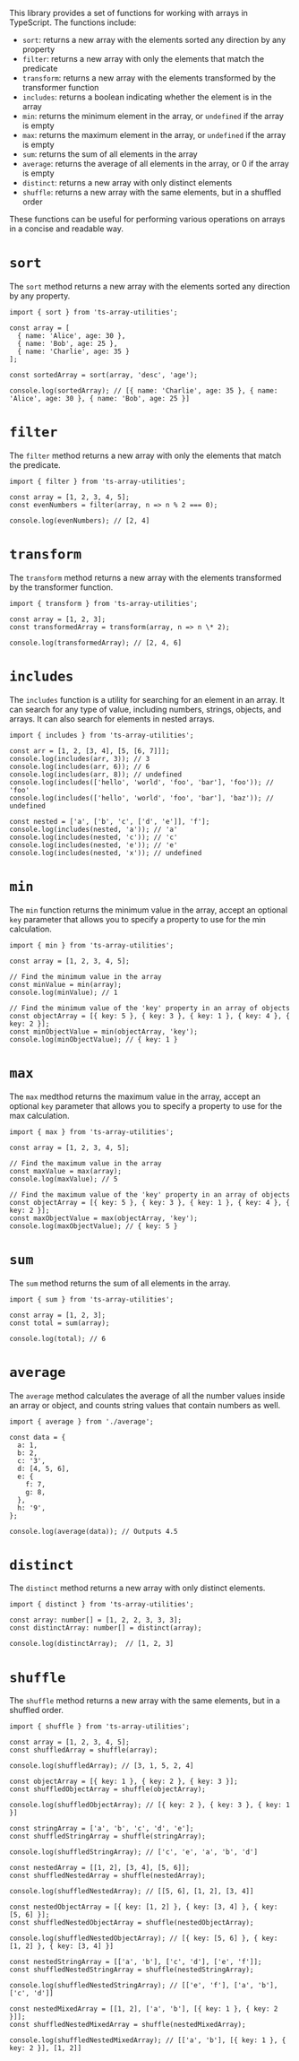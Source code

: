 This library provides a set of functions for working with arrays in TypeScript. The functions include:

- `sort`: returns a new array with the elements sorted any direction by any property
- `filter`: returns a new array with only the elements that match the predicate
- `transform`: returns a new array with the elements transformed by the transformer function
- `includes`: returns a boolean indicating whether the element is in the array
- `min`: returns the minimum element in the array, or `undefined` if the array is empty
- `max`: returns the maximum element in the array, or `undefined` if the array is empty
- `sum`: returns the sum of all elements in the array
- `average`: returns the average of all elements in the array, or 0 if the array is empty
- `distinct`: returns a new array with only distinct elements
- `shuffle`: returns a new array with the same elements, but in a shuffled order

These functions can be useful for performing various operations on arrays in a concise and readable way.

# `sort`

The `sort` method returns a new array with the elements sorted any direction by any property.

```
import { sort } from 'ts-array-utilities';

const array = [
  { name: 'Alice', age: 30 },
  { name: 'Bob', age: 25 },
  { name: 'Charlie', age: 35 }
];

const sortedArray = sort(array, 'desc', 'age');

console.log(sortedArray); // [{ name: 'Charlie', age: 35 }, { name: 'Alice', age: 30 }, { name: 'Bob', age: 25 }]

```

# `filter`

The `filter` method returns a new array with only the elements that match the predicate.

```
import { filter } from 'ts-array-utilities';

const array = [1, 2, 3, 4, 5];
const evenNumbers = filter(array, n => n % 2 === 0);

console.log(evenNumbers); // [2, 4]
```

# `transform`

The `transform` method returns a new array with the elements transformed by the transformer function.

```
import { transform } from 'ts-array-utilities';

const array = [1, 2, 3];
const transformedArray = transform(array, n => n \* 2);

console.log(transformedArray); // [2, 4, 6]
```

# `includes`

The `includes` function is a utility for searching for an element in an array. It can search for any type of value, including numbers, strings, objects, and arrays.
It can also search for elements in nested arrays.

```
import { includes } from 'ts-array-utilities';

const arr = [1, 2, [3, 4], [5, [6, 7]]];
console.log(includes(arr, 3)); // 3
console.log(includes(arr, 6)); // 6
console.log(includes(arr, 8)); // undefined
console.log(includes(['hello', 'world', 'foo', 'bar'], 'foo')); // 'foo'
console.log(includes(['hello', 'world', 'foo', 'bar'], 'baz')); // undefined

const nested = ['a', ['b', 'c', ['d', 'e']], 'f'];
console.log(includes(nested, 'a')); // 'a'
console.log(includes(nested, 'c')); // 'c'
console.log(includes(nested, 'e')); // 'e'
console.log(includes(nested, 'x')); // undefined
```

# `min`

The `min` function returns the minimum value in the array, accept an optional `key` parameter that allows you to specify a property to use for the min calculation.

```
import { min } from 'ts-array-utilities';

const array = [1, 2, 3, 4, 5];

// Find the minimum value in the array
const minValue = min(array);
console.log(minValue); // 1

// Find the minimum value of the 'key' property in an array of objects
const objectArray = [{ key: 5 }, { key: 3 }, { key: 1 }, { key: 4 }, { key: 2 }];
const minObjectValue = min(objectArray, 'key');
console.log(minObjectValue); // { key: 1 }
```

# `max`

The `max` medthod returns the maximum value in the array, accept an optional `key` parameter that allows you to specify a property to use for the max calculation.

```
import { max } from 'ts-array-utilities';

const array = [1, 2, 3, 4, 5];

// Find the maximum value in the array
const maxValue = max(array);
console.log(maxValue); // 5

// Find the maximum value of the 'key' property in an array of objects
const objectArray = [{ key: 5 }, { key: 3 }, { key: 1 }, { key: 4 }, { key: 2 }];
const maxObjectValue = max(objectArray, 'key');
console.log(maxObjectValue); // { key: 5 }
```

# `sum`

The `sum` method returns the sum of all elements in the array.

```
import { sum } from 'ts-array-utilities';

const array = [1, 2, 3];
const total = sum(array);

console.log(total); // 6
```

# `average`

The `average` method calculates the average of all the number values inside an array or object, and counts string values that contain numbers as well.

```
import { average } from './average';

const data = {
  a: 1,
  b: 2,
  c: '3',
  d: [4, 5, 6],
  e: {
    f: 7,
    g: 8,
  },
  h: '9',
};

console.log(average(data)); // Outputs 4.5
```

# `distinct`

The `distinct` method returns a new array with only distinct elements.

```
import { distinct } from 'ts-array-utilities';

const array: number[] = [1, 2, 2, 3, 3, 3];
const distinctArray: number[] = distinct(array);

console.log(distinctArray);  // [1, 2, 3]
```

# `shuffle`

The `shuffle` method returns a new array with the same elements, but in a shuffled order.

<!-- export function shuffle(array: any[]): any[] {
  const copy = [...array]
  for (let i = copy.length - 1; i > 0; i--) {
    const j = Math.floor(Math.random() * (i + 1))
    ;[copy[i], copy[j]] = [copy[j], copy[i]]
  }
  return copy
} -->

```
import { shuffle } from 'ts-array-utilities';

const array = [1, 2, 3, 4, 5];
const shuffledArray = shuffle(array);

console.log(shuffledArray); // [3, 1, 5, 2, 4]

const objectArray = [{ key: 1 }, { key: 2 }, { key: 3 }];
const shuffledObjectArray = shuffle(objectArray);

console.log(shuffledObjectArray); // [{ key: 2 }, { key: 3 }, { key: 1 }]

const stringArray = ['a', 'b', 'c', 'd', 'e'];
const shuffledStringArray = shuffle(stringArray);

console.log(shuffledStringArray); // ['c', 'e', 'a', 'b', 'd']

const nestedArray = [[1, 2], [3, 4], [5, 6]];
const shuffledNestedArray = shuffle(nestedArray);

console.log(shuffledNestedArray); // [[5, 6], [1, 2], [3, 4]]

const nestedObjectArray = [{ key: [1, 2] }, { key: [3, 4] }, { key: [5, 6] }];
const shuffledNestedObjectArray = shuffle(nestedObjectArray);

console.log(shuffledNestedObjectArray); // [{ key: [5, 6] }, { key: [1, 2] }, { key: [3, 4] }]

const nestedStringArray = [['a', 'b'], ['c', 'd'], ['e', 'f']];
const shuffledNestedStringArray = shuffle(nestedStringArray);

console.log(shuffledNestedStringArray); // [['e', 'f'], ['a', 'b'], ['c', 'd']]

const nestedMixedArray = [[1, 2], ['a', 'b'], [{ key: 1 }, { key: 2 }]];
const shuffledNestedMixedArray = shuffle(nestedMixedArray);

console.log(shuffledNestedMixedArray); // [['a', 'b'], [{ key: 1 }, { key: 2 }], [1, 2]]

```
